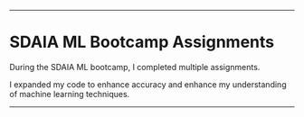 
---

# **SDAIA ML Bootcamp Assignments**  
During the SDAIA ML bootcamp, I completed multiple assignments. 

I expanded my code to enhance accuracy and enhance my understanding of machine learning techniques.

---

